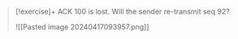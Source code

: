 
> [!exercise]+ ACK 100 is lost. Will the sender re-transmit seq 92?
> 
> ![[Pasted image 20240417093957.png]]

